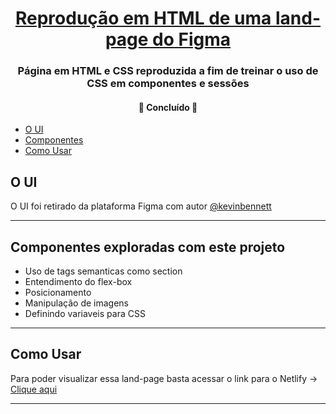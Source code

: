 <h1 align="center">
     <a href="#" alt="Reprodução de uma land-page do figma"> Reprodução em HTML de uma land-page do Figma </a>
</h1>

<h3 align="center">
    Página em HTML e CSS reproduzida a fim de treinar o uso de CSS em componentes e sessões
</h3>

<p align="center">

</p>

<h4 align="center">
	🚧  Concluído  🚧
</h4>

<!--ts-->
   * [O UI](#o-ui)
   * [Componentes](#componentes)
   * [Como Usar](#como-usar)
<!--te-->

## O UI

O UI foi retirado da plataforma Figma com autor <a href="https://www.figma.com/@kevinbennett">@kevinbennett</a>

---

## Componentes exploradas com este projeto
* Uso de tags semanticas como section
* Entendimento do flex-box
* Posicionamento
* Manipulação de imagens
* Definindo variaveis para CSS
---


## Como Usar

Para poder visualizar essa land-page basta acessar o link para o Netlify -> <a href="https://daviramosuc.netlify.app/">Clique aqui</a>

---
